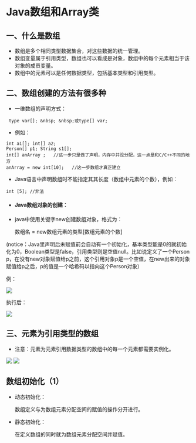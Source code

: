 # Java数组和Array类

## 一、什么是数组

* 数组是多个相同类型数据集合，对这些数据的统一管理。
* 数组变量属于引用类型，数组也可以看成是对象，数组中的每个元素相当于该对象的成员变量。
* 数组中的元素可以是任何数据类型，包括基本类型和引用类型。


## 二、数组创建的方法有很多种

* 一维数组的声明方式：

``` type var[]; &nbsp; &nbsp;或type[] var;```

* 例如：
```
int a1[]; int[] a2;
Person[] p1; String s1[];
int[] anArray ;   //这一步只是做了声明，内存中并没分配，这一点是和C/C++不同的地方
anArray = new int[10];   //这一步数组才真正建立
```

* Java语言中声明数组时不能指定其其长度（数组中元素的个数），例如：

```
int [5]; //非法
```

* #### Java数组对象的创建：
* java中使用关键字new创建数组对象，格式为：

  数组名 = new数组元素的类型[数组元素的个数]  

 (notice：Java里声明后未赋值前会自动有一个初始化，基本类型能是0的就初始化为0，Boolean类型是false，引用类型则是空值null。比如说定义了一个Person p，在没有new对象赋值给p之前，这个引用对象p是一个空值，在new出来的对象赋值给p之后，p的值是一个哈希码以指向这个Person对象）
 
例：

![](/assets/1.png)

执行后：

![](/assets/2.png)


##  三、元素为引用类型的数组

* 注意：元素为元素引用数据类型的数组中的每一个元素都需要实例化。

![](/assets/3.png)
![](/assets/4.png)

## 数组初始化（1）
* 动态初始化：

  数组定义与为数组元素分配空间的赋值的操作分开进行。
  
* 静态初始化： 

  在定义数组的同时就为数组元素分配空间并赋值。  




